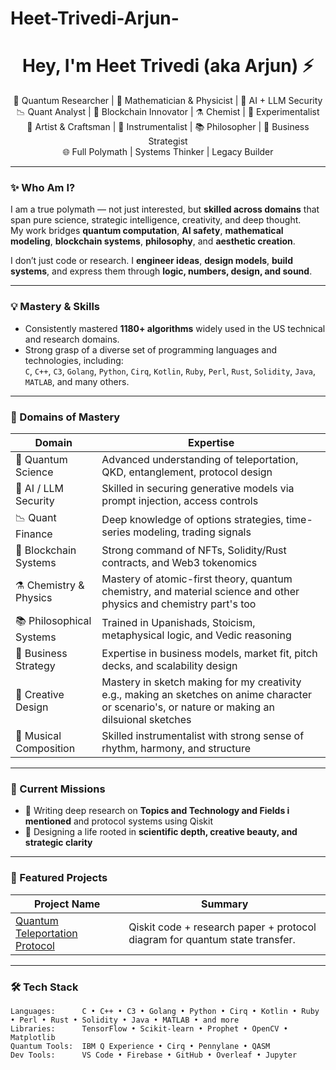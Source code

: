 # Heet-Trivedi-Arjun-

<h1 align="center">Hey, I'm Heet Trivedi (aka Arjun) ⚡</h1>

<p align="center">
🚀 Quantum Researcher | 🧠 Mathematician & Physicist | 🔬 AI + LLM Security<br>
📉 Quant Analyst | 💎 Blockchain Innovator | ⚗️ Chemist | 🧪 Experimentalist<br>
🎨 Artist & Craftsman | 🎹 Instrumentalist | 📚 Philosopher | 💼 Business Strategist<br>
🌐 Full Polymath | Systems Thinker | Legacy Builder
</p>

---

### ✨ Who Am I?

I am a true polymath — not just interested, but **skilled across domains** that span pure science, strategic intelligence, creativity, and deep thought.  
My work bridges **quantum computation**, **AI safety**, **mathematical modeling**, **blockchain systems**, **philosophy**, and **aesthetic creation**.

I don’t just code or research. I **engineer ideas**, **design models**, **build systems**, and express them through **logic, numbers, design, and sound**.

---

### 💡 Mastery & Skills

- Consistently mastered **1180+ algorithms** widely used in the US technical and research domains.
- Strong grasp of a diverse set of programming languages and technologies, including:  
  `C`, `C++`, `C3`, `Golang`, `Python`, `Cirq`, `Kotlin`, `Ruby`, `Perl`, `Rust`, `Solidity`, `Java`, `MATLAB`, and many others.

---

### 🧠 Domains of Mastery

| Domain               | Expertise                                                                 |
|----------------------|---------------------------------------------------------------------------|
| 🧬 Quantum Science    | Advanced understanding of teleportation, QKD, entanglement, protocol design |
| 🧠 AI / LLM Security   | Skilled in securing generative models via prompt injection, access controls |
| 📉 Quant Finance       | Deep knowledge of options strategies, time-series modeling, trading signals |
| 💎 Blockchain Systems  | Strong command of NFTs, Solidity/Rust contracts, and Web3 tokenomics        |
| ⚗️ Chemistry & Physics | Mastery of atomic-first theory, quantum chemistry, and material science  and other physics and chemistry part's too   |
| 📚 Philosophical Systems | Trained in Upanishads, Stoicism, metaphysical logic, and Vedic reasoning |
| 💼 Business Strategy   | Expertise in business models, market fit, pitch decks, and scalability design |
| 🎨 Creative Design     | Mastery in sketch making for my creativity e.g., making an sketches on anime character or scenario's, or nature or making an dilsuional sketches |
| 🎹 Musical Composition | Skilled instrumentalist with strong sense of rhythm, harmony, and structure  |

---

### 🔭 Current Missions

- 🧪 Writing deep research on **Topics and Technology and Fields i mentioned** and protocol systems using Qiskit
- 🎯 Designing a life rooted in **scientific depth, creative beauty, and strategic clarity**

---

### 🧾 Featured Projects

| Project Name | Summary |
|--------------|---------|
| [Quantum Teleportation Protocol](https://github.com/HeetTrivedi/quantum-teleportation) | Qiskit code + research paper + protocol diagram for quantum state transfer. |
---

### 🛠 Tech Stack

```text
Languages:      C • C++ • C3 • Golang • Python • Cirq • Kotlin • Ruby • Perl • Rust • Solidity • Java • MATLAB • and more  
Libraries:      TensorFlow • Scikit-learn • Prophet • OpenCV • Matplotlib  
Quantum Tools:  IBM Q Experience • Cirq • Pennylane • QASM  
Dev Tools:      VS Code • Firebase • GitHub • Overleaf • Jupyter

